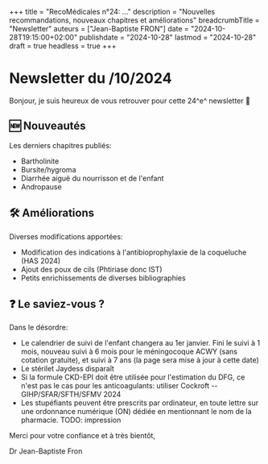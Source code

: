 +++
title = "RecoMédicales n°24: ..."
description = "Nouvelles recommandations, nouveaux chapitres et améliorations"
breadcrumbTitle = "Newsletter"
auteurs = ["Jean-Baptiste FRON"]
date = "2024-10-28T19:15:00+02:00"
publishdate = "2024-10-28"
lastmod = "2024-10-28"
draft = true
headless = true
+++

# Newsletter du /10/2024

Bonjour, je suis heureux de vous retrouver pour cette 24^e^ newsletter 📰

## 🆕 Nouveautés

Les derniers chapitres publiés:

- Bartholinite
- Bursite/hygroma
- Diarrhée aiguë du nourrisson et de l'enfant
- Andropause

## 🛠️ Améliorations

Diverses modifications apportées:

- Modification des indications à l'antibioprophylaxie de la coqueluche (HAS 2024)
- Ajout des poux de cils (Phtiriase donc IST)
- Petits enrichissements de diverses bibliographies

## ❓ Le saviez-vous ?

Dans le désordre:

- Le calendrier de suivi de l'enfant changera au 1er janvier. Fini le suivi à 1 mois, nouveau suivi à 6 mois pour le méningocoque ACWY (sans cotation gratuite), et suivi à 7 ans (la page sera mise à jour à cette date)
- Le stérilet Jaydess disparaît
- Si la formule CKD-EPI doit être utilisée pour l'estimation du DFG, ce n'est pas le cas pour les anticoagulants: utiliser Cockroft -- GIHP/SFAR/SFTH/SFMV 2024
- Les stupéfiants peuvent être prescrits par ordinateur, en toute lettre sur une ordonnance numérique (ON) dédiée en mentionnant le nom de la pharmacie. TODO: impression

Merci pour votre confiance et à très bientôt,

Dr Jean-Baptiste Fron
